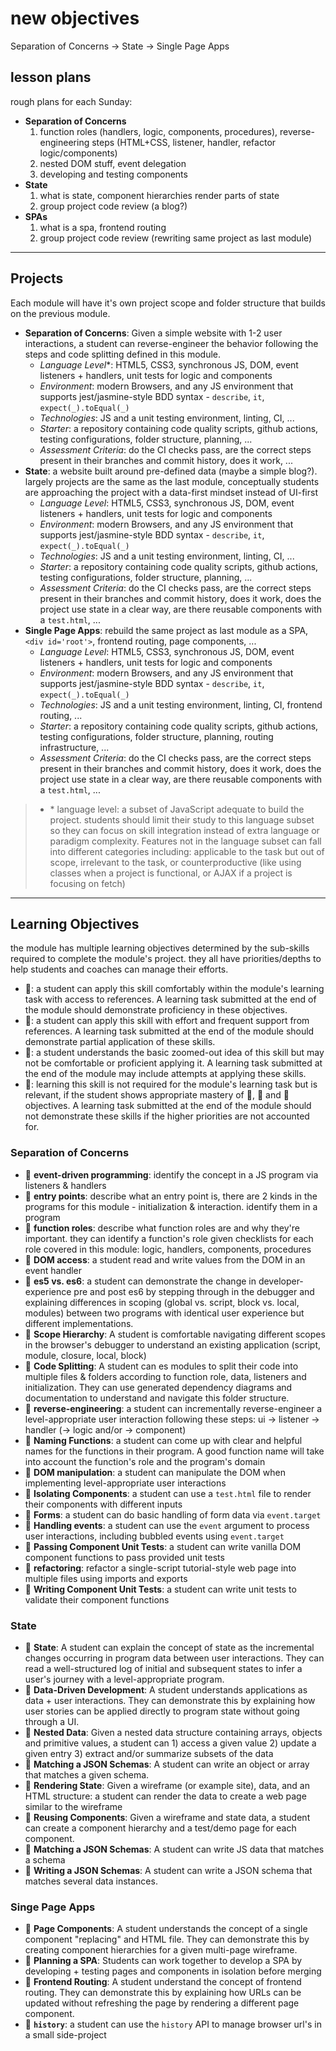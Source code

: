 # new objectives

Separation of Concerns -> State -> Single Page Apps

## lesson plans

rough plans for each Sunday:

- **Separation of Concerns**
  1. function roles (handlers, logic, components, procedures), reverse-engineering steps (HTML+CSS, listener, handler, refactor logic/components)
  2. nested DOM stuff, event delegation
  3. developing and testing components
- **State**
  1. what is state, component hierarchies render parts of state
  2. group project code review (a blog?)
- **SPAs**
  1. what is a spa, frontend routing
  2. group project code review (rewriting same project as last module)

---

## Projects

Each module will have it's own project scope and folder structure that builds on the previous module.

- **Separation of Concerns**: Given a simple website with 1-2 user interactions, a student can reverse-engineer the behavior following the steps and code splitting defined in this module.
  - _Language Level_\*: HTML5, CSS3, synchronous JS, DOM, event listeners + handlers, unit tests for logic and components
  - _Environment_: modern Browsers, and any JS environment that supports jest/jasmine-style BDD syntax - `describe`, `it`, `expect(_).toEqual(_)`
  - _Technologies_: JS and a unit testing environment, linting, CI, ...
  - _Starter_: a repository containing code quality scripts, github actions, testing configurations, folder structure, planning, ...
  - _Assessment Criteria_: do the CI checks pass, are the correct steps present in their branches and commit history, does it work, ...
- **State**: a website built around pre-defined data (maybe a simple blog?). largely projects are the same as the last module, conceptually students are approaching the project with a data-first mindset instead of UI-first
  - _Language Level_: HTML5, CSS3, synchronous JS, DOM, event listeners + handlers, unit tests for logic and components
  - _Environment_: modern Browsers, and any JS environment that supports jest/jasmine-style BDD syntax - `describe`, `it`, `expect(_).toEqual(_)`
  - _Technologies_: JS and a unit testing environment, linting, CI, ...
  - _Starter_: a repository containing code quality scripts, github actions, testing configurations, folder structure, planning, ...
  - _Assessment Criteria_: do the CI checks pass, are the correct steps present in their branches and commit history, does it work, does the project use state in a clear way, are there reusable components with a `test.html`, ...
- **Single Page Apps**: rebuild the same project as last module as a SPA, `<div id='root'>`, frontend routing, page components, ...
  - _Language Level_: HTML5, CSS3, synchronous JS, DOM, event listeners + handlers, unit tests for logic and components
  - _Environment_: modern Browsers, and any JS environment that supports jest/jasmine-style BDD syntax - `describe`, `it`, `expect(_).toEqual(_)`
  - _Technologies_: JS and a unit testing environment, linting, CI, frontend routing, ...
  - _Starter_: a repository containing code quality scripts, github actions, testing configurations, folder structure, planning, routing infrastructure, ...
  - _Assessment Criteria_: do the CI checks pass, are the correct steps present in their branches and commit history, does it work, does the project use state in a clear way, are there reusable components with a `test.html`, ...

> - \* language level: a subset of JavaScript adequate to build the project. students should limit their study to this language subset so they can focus on skill integration instead of extra language or paradigm complexity. Features not in the language subset can fall into different categories including: applicable to the task but out of scope, irrelevant to the task, or counterproductive (like using classes when a project is functional, or AJAX if a project is focusing on fetch)

---

## Learning Objectives

the module has multiple learning objectives determined by the sub-skills required to complete the module's project. they all have priorities/depths to help students and coaches can manage their efforts.

- 🥚: a student can apply this skill comfortably within the module's learning task with access to references. A learning task submitted at the end of the module should demonstrate proficiency in these objectives.
- 🐣: a student can apply this skill with effort and frequent support from references. A learning task submitted at the end of the module should demonstrate partial application of these skills.
- 🐥: a student understands the basic zoomed-out idea of this skill but may not be comfortable or proficient applying it. A learning task submitted at the end of the module may include attempts at applying these skills.
- 🐔: learning this skill is not required for the module's learning task but is relevant, if the student shows appropriate mastery of 🥚, 🐣 and 🐥 objectives. A learning task submitted at the end of the module should not demonstrate these skills if the higher priorities are not accounted for.

### Separation of Concerns

- 🥚 **event-driven programming**: identify the concept in a JS program via listeners & handlers
- 🥚 **entry points**: describe what an entry point is, there are 2 kinds in the programs for this module - initialization & interaction. identify them in a program
- 🥚 **function roles**: describe what function roles are and why they're important. they can identify a function's role given checklists for each role covered in this module: logic, handlers, components, procedures
- 🥚 **DOM access**: a student read and write values from the DOM in an event handler
- 🥚 **es5 vs. es6**: a student can demonstrate the change in developer-experience pre and post es6 by stepping through in the debugger and explaining differences in scoping (global vs. script, block vs. local, modules) between two programs with identical user experience but different implementations.
- 🥚 **Scope Hierarchy**: A student is comfortable navigating different scopes in the browser's debugger to understand an existing application (script, module, closure, local, block)
- 🥚 **Code Splitting**: A student can es modules to split their code into multiple files & folders according to function role, data, listeners and initialization. They can use generated dependency diagrams and documentation to understand and navigate this folder structure.
- 🐣 **reverse-engineering**: a student can incrementally reverse-engineer a level-appropriate user interaction following these steps: ui -> listener -> handler (-> logic and/or -> component)
- 🐣 **Naming Functions**: a student can come up with clear and helpful names for the functions in their program. A good function name will take into account the function's role and the program's domain
- 🐣 **DOM manipulation**: a student can manipulate the DOM when implementing level-appropriate user interactions
- 🐣 **Isolating Components**: a student can use a `test.html` file to render their components with different inputs
- 🐣 **Forms**: a student can do basic handling of form data via `event.target`
- 🐣 **Handling events**: a student can use the `event` argument to process user interactions, including bubbled events using `event.target`
- 🐣 **Passing Component Unit Tests**: a student can write vanilla DOM component functions to pass provided unit tests
- 🐥 **refactoring**: refactor a single-script tutorial-style web page into multiple files using imports and exports
- 🐔 **Writing Component Unit Tests**: a student can write unit tests to validate their component functions

### State

- 🥚 **State**: A student can explain the concept of state as the incremental changes occurring in program data between user interactions. They can read a well-structured log of initial and subsequent states to infer a user's journey with a level-appropriate program.
- 🥚 **Data-Driven Development**: A student understands applications as data + user interactions. They can demonstrate this by explaining how user stories can be applied directly to program state without going through a UI.
- 🐣 **Nested Data**: Given a nested data structure containing arrays, objects and primitive values, a student can 1) access a given value 2) update a given entry 3) extract and/or summarize subsets of the data
- 🐣 **Matching a JSON Schemas**: A student can write an object or array that matches a given schema.
- 🐣 **Rendering State**: Given a wireframe (or example site), data, and an HTML structure: a student can render the data to create a web page similar to the wireframe
- 🐣 **Reusing Components**: Given a wireframe and state data, a student can create a component hierarchy and a test/demo page for each component.
- 🐥 **Matching a JSON Schemas**: A student can write JS data that matches a schema
- 🐥 **Writing a JSON Schemas**: A student can write a JSON schema that matches several data instances.

### Singe Page Apps

- 🥚 **Page Components**: A student understands the concept of a single component "replacing" and HTML file. They can demonstrate this by creating component hierarchies for a given multi-page wireframe.
- 🐣 **Planning a SPA**: Students can work together to develop a SPA by developing + testing pages and components in isolation before merging
- 🐣 **Frontend Routing**: A student understand the concept of frontend routing. They can demonstrate this by explaining how URLs can be updated without refreshing the page by rendering a different page component.
- 🐔 **`history`**: a student can use the `history` API to manage browser url's in a small side-project
